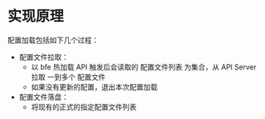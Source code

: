 # 实现原理

配置加载包括如下几个过程：
- 配置文件拉取：
    - 以 bfe 热加载 API 触发后会读取的 配置文件列表 为集合，从 API Server 拉取 一到多个 配置文件
    - 如果没有更新的配置，退出本次配置加载
- 配置文件落盘：
    - 将现有的正式的指定配置文件列表